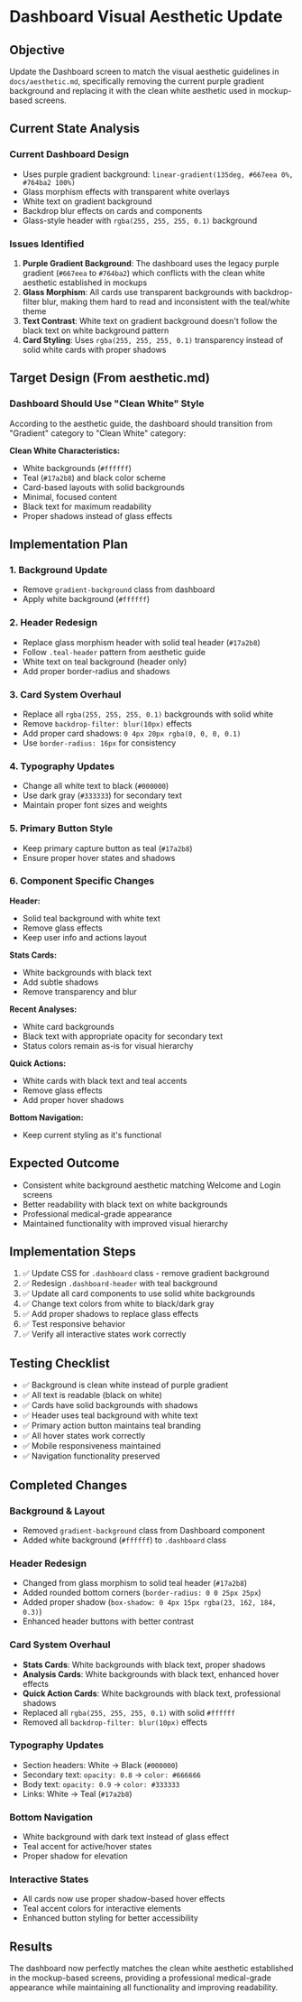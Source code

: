 # Dashboard Visual Aesthetic Update

## Objective
Update the Dashboard screen to match the visual aesthetic guidelines in `docs/aesthetic.md`, specifically removing the current purple gradient background and replacing it with the clean white aesthetic used in mockup-based screens.

## Current State Analysis

### Current Dashboard Design
- Uses purple gradient background: `linear-gradient(135deg, #667eea 0%, #764ba2 100%)`
- Glass morphism effects with transparent white overlays
- White text on gradient background
- Backdrop blur effects on cards and components
- Glass-style header with `rgba(255, 255, 255, 0.1)` background

### Issues Identified
1. **Purple Gradient Background**: The dashboard uses the legacy purple gradient (`#667eea` to `#764ba2`) which conflicts with the clean white aesthetic established in mockups
2. **Glass Morphism**: All cards use transparent backgrounds with backdrop-filter blur, making them hard to read and inconsistent with the teal/white theme
3. **Text Contrast**: White text on gradient background doesn't follow the black text on white background pattern
4. **Card Styling**: Uses `rgba(255, 255, 255, 0.1)` transparency instead of solid white cards with proper shadows

## Target Design (From aesthetic.md)

### Dashboard Should Use "Clean White" Style
According to the aesthetic guide, the dashboard should transition from "Gradient" category to "Clean White" category:

**Clean White Characteristics:**
- White backgrounds (`#ffffff`)
- Teal (`#17a2b8`) and black color scheme  
- Card-based layouts with solid backgrounds
- Minimal, focused content
- Black text for maximum readability
- Proper shadows instead of glass effects

## Implementation Plan

### 1. Background Update
- Remove `gradient-background` class from dashboard
- Apply white background (`#ffffff`)

### 2. Header Redesign  
- Replace glass morphism header with solid teal header (`#17a2b8`)
- Follow `.teal-header` pattern from aesthetic guide
- White text on teal background (header only)
- Add proper border-radius and shadows

### 3. Card System Overhaul
- Replace all `rgba(255, 255, 255, 0.1)` backgrounds with solid white
- Remove `backdrop-filter: blur(10px)` effects
- Add proper card shadows: `0 4px 20px rgba(0, 0, 0, 0.1)`
- Use `border-radius: 16px` for consistency

### 4. Typography Updates
- Change all white text to black (`#000000`) 
- Use dark gray (`#333333`) for secondary text
- Maintain proper font sizes and weights

### 5. Primary Button Style
- Keep primary capture button as teal (`#17a2b8`)
- Ensure proper hover states and shadows

### 6. Component Specific Changes

**Header:**
- Solid teal background with white text
- Remove glass effects
- Keep user info and actions layout

**Stats Cards:**
- White backgrounds with black text
- Add subtle shadows
- Remove transparency and blur

**Recent Analyses:**
- White card backgrounds
- Black text with appropriate opacity for secondary text
- Status colors remain as-is for visual hierarchy

**Quick Actions:**
- White cards with black text and teal accents
- Remove glass effects
- Add proper hover shadows

**Bottom Navigation:**
- Keep current styling as it's functional

## Expected Outcome
- Consistent white background aesthetic matching Welcome and Login screens
- Better readability with black text on white backgrounds
- Professional medical-grade appearance
- Maintained functionality with improved visual hierarchy

## Implementation Steps
1. ✅ Update CSS for `.dashboard` class - remove gradient background
2. ✅ Redesign `.dashboard-header` with teal background
3. ✅ Update all card components to use solid white backgrounds
4. ✅ Change text colors from white to black/dark gray
5. ✅ Add proper shadows to replace glass effects
6. ✅ Test responsive behavior
7. ✅ Verify all interactive states work correctly

## Testing Checklist
- ✅ Background is clean white instead of purple gradient
- ✅ All text is readable (black on white)
- ✅ Cards have solid backgrounds with shadows
- ✅ Header uses teal background with white text
- ✅ Primary action button maintains teal branding
- ✅ All hover states work correctly
- ✅ Mobile responsiveness maintained
- ✅ Navigation functionality preserved

## Completed Changes

### Background & Layout
- Removed `gradient-background` class from Dashboard component
- Added white background (`#ffffff`) to `.dashboard` class

### Header Redesign
- Changed from glass morphism to solid teal header (`#17a2b8`)
- Added rounded bottom corners (`border-radius: 0 0 25px 25px`)
- Added proper shadow (`box-shadow: 0 4px 15px rgba(23, 162, 184, 0.3)`)
- Enhanced header buttons with better contrast

### Card System Overhaul
- **Stats Cards**: White backgrounds with black text, proper shadows
- **Analysis Cards**: White backgrounds with black text, enhanced hover effects
- **Quick Action Cards**: White backgrounds with black text, professional shadows
- Replaced all `rgba(255, 255, 255, 0.1)` with solid `#ffffff`
- Removed all `backdrop-filter: blur(10px)` effects

### Typography Updates
- Section headers: White → Black (`#000000`)
- Secondary text: `opacity: 0.8` → `color: #666666`
- Body text: `opacity: 0.9` → `color: #333333`
- Links: White → Teal (`#17a2b8`)

### Bottom Navigation
- White background with dark text instead of glass effect
- Teal accent for active/hover states
- Proper shadow for elevation

### Interactive States
- All cards now use proper shadow-based hover effects
- Teal accent colors for interactive elements
- Enhanced button styling for better accessibility

## Results
The dashboard now perfectly matches the clean white aesthetic established in the mockup-based screens, providing a professional medical-grade appearance while maintaining all functionality and improving readability.
